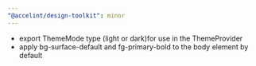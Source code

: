 ```yaml
---
"@accelint/design-toolkit": minor
---
```


- export ThemeMode type (light or dark)for use in the ThemeProvider
- apply bg-surface-default and fg-primary-bold to the body element by default
